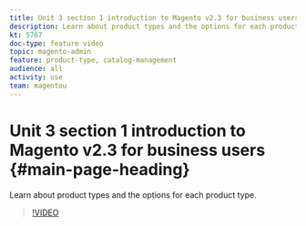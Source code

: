 ```yaml
---
title: Unit 3 section 1 introduction to Magento v2.3 for business users
description: Learn about product types and the options for each product type.
kt: 5767
doc-type: feature video
topic: magento-admin
feature: product-type, catalog-management
audience: all
activity: use
team: magentou
---
```


# Unit 3 section 1 introduction to Magento v2.3 for business users {#main-page-heading}

Learn about product types and the options for each product type.

>[!VIDEO](https://video.tv.adobe.com/v/35952?quality=12&learn=on)